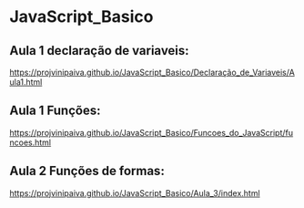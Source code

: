 # JavaScript_Basico

## Aula 1 declaração de variaveis:
https://projvinipaiva.github.io/JavaScript_Basico/Declaração_de_Variaveis/Aula1.html

## Aula 1 Funções:
https://projvinipaiva.github.io/JavaScript_Basico/Funcoes_do_JavaScript/funcoes.html

## Aula 2 Funções de formas:

https://projvinipaiva.github.io/JavaScript_Basico/Aula_3/index.html



